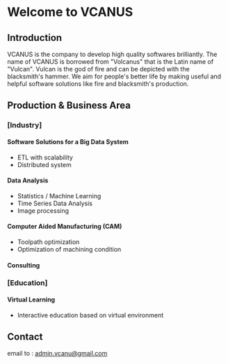 # Welcome to VCANUS

## Introduction
VCANUS is the company to develop high quality softwares brilliantly. The name of VCANUS is borrowed from "Volcanus" that is the Latin name of "Vulcan". Vulcan is the god of fire and can be depicted with the blacksmith's hammer. We aim for people's better life by making useful and helpful software solutions like fire and blacksmith's production.

## Production & Business Area
### [Industry]
#### Software Solutions for a Big Data System
 - ETL with scalability
 - Distributed system
#### Data Analysis
 - Statistics / Machine Learning
 - Time Series Data Analysis
 - Image processing
#### Computer Aided Manufacturing (CAM)
 - Toolpath optimization
 - Optimization of machining condition
#### Consulting
### [Education]
#### Virtual Learning
 - Interactive education based on virtual environment

## Contact
email to : admin.vcanu@gmail.com


